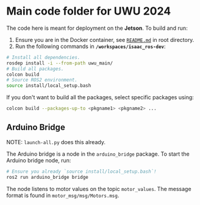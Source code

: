 # Main code folder for UWU 2024

The code here is meant for deployment on the **Jetson**. To build and run:

1. Ensure you are in the Docker container, see [`README.md`](../README.md#isaac-ros-docker-environment) in root directory.
2. Run the following commands in **`/workspaces/isaac_ros-dev`**:

```sh
# Install all dependencies.
rosdep install -i --from-path uwu_main/
# Build all packages.
colcon build
# Source ROS2 environment.
source install/local_setup.bash
```

If you don't want to build all the packages, select specific packages using:

```sh
colcon build --packages-up-to <pkgname1> <pkgname2> ...
```

## Arduino Bridge

NOTE: `launch-all.py` does this already.

The Arduino bridge is a node in the `arduino_bridge` package. To start the Arduino bridge node, run:

```sh
# Ensure you already `source install/local_setup.bash`!
ros2 run arduino_bridge bridge
```

The node listens to motor values on the topic `motor_values`. The message format is found in `motor_msg/msg/Motors.msg`.
